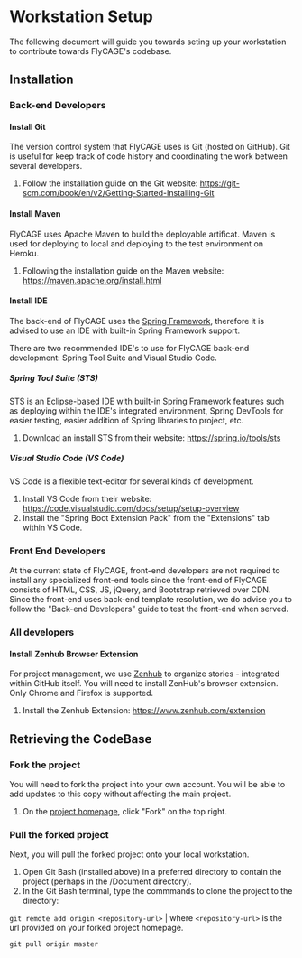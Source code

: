 
# Workstation Setup

The following document will guide you towards seting up your workstation to contribute towards FlyCAGE's codebase.

## Installation
### Back-end Developers

#### Install Git

The version control system that FlyCAGE uses is Git (hosted on GitHub). Git is useful for keep track of code history and coordinating the work between several developers. 

1. Follow the installation guide on the Git website: https://git-scm.com/book/en/v2/Getting-Started-Installing-Git

#### Install Maven

FlyCAGE uses Apache Maven to build the deployable artificat. Maven is used for deploying to local and deploying to the test environment on Heroku. 

1. Following the installation guide on the Maven website: https://maven.apache.org/install.html

#### Install IDE

The back-end of FlyCAGE uses the [Spring Framework](https://spring.io/), therefore it is advised to use an IDE with built-in Spring Framework support.

There are two recommended IDE's to use for FlyCAGE back-end development: Spring Tool Suite and Visual Studio Code.

##### Spring Tool Suite (STS)

STS is an Eclipse-based IDE with built-in Spring Framework features such as deploying within the IDE's integrated environment, Spring DevTools for easier testing, easier addition of Spring libraries to project, etc. 

1. Download an install STS from their website: https://spring.io/tools/sts

##### Visual Studio Code (VS Code)

VS Code is a flexible text-editor for several kinds of development.

1. Install VS Code from their website: https://code.visualstudio.com/docs/setup/setup-overview
2. Install the "Spring Boot Extension Pack" from the "Extensions" tab within VS Code.

### Front End Developers
At the current state of FlyCAGE, front-end developers are not required to install any specialized front-end tools since the front-end of FlyCAGE consists of HTML, CSS, JS, jQuery, and Bootstrap retrieved over CDN. Since the front-end uses back-end template resolution, we do advise you to follow the "Back-end Developers" guide to test the front-end when served.

### All developers

#### Install Zenhub Browser Extension

For project management, we use [Zenhub](https://www.zenhub.com/) to organize stories - integrated within GitHub itself. You will need to install ZenHub's browser extension. Only Chrome and Firefox is supported.

1. Install the Zenhub Extension: https://www.zenhub.com/extension

## Retrieving the CodeBase

### Fork the project

You will need to fork the project into your own account. You will be able to add updates to this copy without affecting the main project. 

1. On the [project homepage](https://github.com/CodingBash/FlyCAGE), click "Fork" on the top right.

### Pull the forked project

Next, you will pull the forked project onto your local workstation. 

1. Open Git Bash (installed above) in a preferred directory to contain the project (perhaps in the /Document directory).
2. In the Git Bash terminal, type the commmands to clone the project to the directory:

`git remote add origin <repository-url>` | where `<repository-url>` is the url provided on your forked project homepage.

`git pull origin master`






